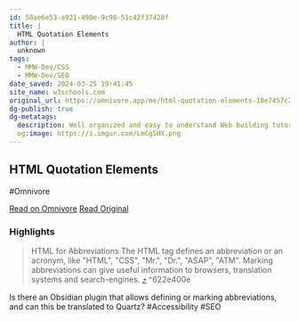 ```yaml
---
id: 58ae6e53-a921-490e-9c98-51c42f37428f
title: |
  HTML Quotation Elements
author: |
  unknown
tags:
  - MMW-Dev/CSS
  - MMW-Dev/SEO
date_saved: 2024-03-25 19:41:45
site_name: w3schools.com
original_url: https://omnivore.app/me/html-quotation-elements-18e7457c2ee
dg-publish: true
dg-metatags:
  description: Well organized and easy to understand Web building tutorials with lots of examples of how to use HTML, CSS, JavaScript, SQL, Python, PHP, Bootstrap, Java, XML and more.
  og:image: https://i.imgur.com/LmCg5HX.png
---
```


## HTML Quotation Elements
#Omnivore

[Read on Omnivore](https://omnivore.app/me/html-quotation-elements-18e7457c2ee)
[Read Original](https://www.w3schools.com/html/html_quotation_elements.asp)

### Highlights

> HTML <abbr> for Abbreviations
> The HTML <abbr> tag defines an abbreviation or an acronym, like "HTML", 
> "CSS", "Mr.", 
> "Dr.", "ASAP", "ATM".
> Marking abbreviations can give useful information to browsers, translation 
> systems and search-engines. [⤴️](https://omnivore.app/me/html-quotation-elements-18e7457c2ee#622e400e-88bc-4d35-a826-aa637fb789ae)  ^622e400e

Is there an Obsidian plugin that allows defining or marking abbreviations, and can this be translated to Quartz? #Accessibility #SEO

